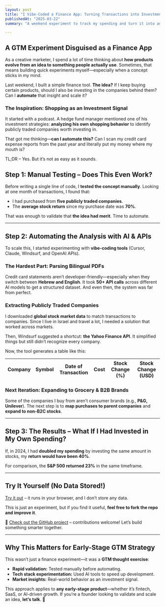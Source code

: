 ```yaml
---
layout: post
title: "I Vibe-Coded a Finance App: Turning Transactions into Investments"
publishedAt: "2025-03-22"
summary: "A weekend experiment to track my spending and turn it into an investment strategy—because if I believe in a product, why not own part of the company?"

---
```


## **A GTM Experiment Disguised as a Finance App**

As a creative marketer, I spend a lot of time thinking about **how products evolve from an idea to something people actually use**. Sometimes, that means building quick experiments myself—especially when a concept sticks in my mind.

Last weekend, I built a simple finance tool. **The idea?** If I keep buying certain products, should I also be investing in the companies behind them? Can I **automate** that insight and scale it?

### **The Inspiration: Shopping as an Investment Signal**

It started with a podcast. A hedge fund manager mentioned one of his investment strategies: **analyzing his own shopping behavior** to identify publicly traded companies worth investing in.

That got me thinking—**can I automate this?** Can I scan my credit card expense reports from the past year and literally put my money where my mouth is?

TL;DR – Yes. But it’s not as easy as it sounds.

## **Step 1: Manual Testing – Does This Even Work?**

Before writing a single line of code, I **tested the concept manually**. Looking at one month of transactions, I found that:

* I had purchased from **five publicly traded companies**.  
* The **average stock return** since my purchase date was **70%**.

That was enough to validate that **the idea had merit**. Time to automate.

---

## **Step 2: Automating the Analysis with AI & APIs**

To scale this, I started experimenting with **vibe-coding tools** (Cursor, Claude, Windsurf, and OpenAI APIs).

### **The Hardest Part: Parsing Bilingual PDFs**

Credit card statements aren’t developer-friendly—especially when they switch between **Hebrew and English**. It took **50+ API calls** across different AI models to get a structured dataset. And even then, the system was far from perfect.

### **Extracting Publicly Traded Companies**

I downloaded **global stock market data** to match transactions to companies. Since I live in Israel and travel a lot, I needed a solution that worked across markets.

Then, Windsurf suggested a shortcut: **the Yahoo Finance API**. It simplified things but still didn’t recognize every company.

Now, the tool generates a table like this:

| Company | Symbol | Date of Transaction | Cost | Stock Change (%) | Stock Change (USD) |
| :---: | :---: | :---: | :---: | :---: | :---: |

### **Next Iteration: Expanding to Grocery & B2B Brands**

Some of the companies I buy from aren’t consumer brands (e.g., **P\&G, Unilever**). The next step is to **map purchases to parent companies** and **expand to non-B2C stocks**.

---

## **Step 3: The Results – What If I Had Invested in My Own Spending?**

If, in 2024, I had **doubled my spending** by investing the same amount in stocks, my **return would have been 40%**.

For comparison, the **S\&P 500 returned 23%** in the same timeframe.

---

## **Try It Yourself (No Data Stored\!)**

[Try it out](https://expense2invest.streamlit.app/) – it runs in your browser, and I don’t store any data.

This is just an experiment, but if you find it useful, **feel free to fork the repo and improve it**.

📌 [Check out the GitHub project](https://github.com/razkaplan/smart-expense-tracker) – contributions welcome\! Let’s build something smarter together.

---

## **Why This Matters for Early-Stage GTM Strategy**

This wasn’t just a finance experiment—it was a **GTM thought exercise**:

* **Rapid validation:** Tested manually before automating.  
* **Tech stack experimentation:** Used AI tools to speed up development.  
* **Market insights:** Real-world behavior as an investment signal.

This approach applies to **any early-stage product**—whether it’s fintech, SaaS, or AI-driven growth. If you’re a founder looking to validate and scale an idea, **let’s talk**. 🚀
